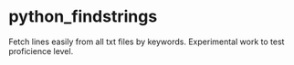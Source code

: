 # python_findstrings
Fetch lines easily from all txt files by keywords.
Experimental work to test proficience level.

